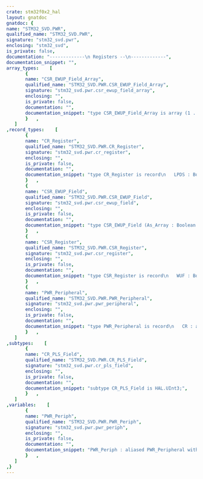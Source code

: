 ```yaml
---
crate: stm32f0x2_hal
layout: gnatdoc
gnatdoc: {
name: "STM32_SVD.PWR",
qualified_name: "STM32_SVD.PWR",
signature: "stm32_svd.pwr",
enclosing: "stm32_svd",
is_private: false,
documentation: "-------------\n Registers --\n-------------",
documentation_snippet: "",
array_types:    [
       {
       name: "CSR_EWUP_Field_Array",
       qualified_name: "STM32_SVD.PWR.CSR_EWUP_Field_Array",
       signature: "stm32_svd.pwr.csr_ewup_field_array",
       enclosing: "",
       is_private: false,
       documentation: "",
       documentation_snippet: "type CSR_EWUP_Field_Array is array (1 .. 8) of Boolean with\n   Component_Size => 1,\n   Size           => 8;",
       }   ,
   ]
,record_types:    [
       {
       name: "CR_Register",
       qualified_name: "STM32_SVD.PWR.CR_Register",
       signature: "stm32_svd.pwr.cr_register",
       enclosing: "",
       is_private: false,
       documentation: "",
       documentation_snippet: "type CR_Register is record\n   LPDS : Boolean := False;\n   PDDS : Boolean := False;\n   CWUF : Boolean := False;\n   CSBF : Boolean := False;\n   PVDE : Boolean := False;\n   PLS : CR_PLS_Field := 16#0#;\n   DBP : Boolean := False;\n   Reserved_9_31 : HAL.UInt23 := 16#0#;\nend record with\n   Volatile_Full_Access,\n   Object_Size => 32,\n   Bit_Order   => System.Low_Order_First;",
       }   ,
       {
       name: "CSR_EWUP_Field",
       qualified_name: "STM32_SVD.PWR.CSR_EWUP_Field",
       signature: "stm32_svd.pwr.csr_ewup_field",
       enclosing: "",
       is_private: false,
       documentation: "",
       documentation_snippet: "type CSR_EWUP_Field (As_Array : Boolean := False) is record\n   case As_Array is\n      when False =>\n         Val : HAL.UInt8;\n      when True =>\n         Arr : CSR_EWUP_Field_Array;\n   end case;\nend record with\n   Unchecked_Union,\n   Size => 8;",
       }   ,
       {
       name: "CSR_Register",
       qualified_name: "STM32_SVD.PWR.CSR_Register",
       signature: "stm32_svd.pwr.csr_register",
       enclosing: "",
       is_private: false,
       documentation: "",
       documentation_snippet: "type CSR_Register is record\n   WUF : Boolean := False;\n   SBF : Boolean := False;\n   PVDO : Boolean := False;\n   VREFINTRDY : Boolean := False;\n   Reserved_4_7 : HAL.UInt4 := 16#0#;\n   EWUP : CSR_EWUP_Field := (As_Array => False, Val => 16#0#);\n   Reserved_16_31 : HAL.UInt16 := 16#0#;\nend record with\n   Volatile_Full_Access,\n   Object_Size => 32,\n   Bit_Order   => System.Low_Order_First;",
       }   ,
       {
       name: "PWR_Peripheral",
       qualified_name: "STM32_SVD.PWR.PWR_Peripheral",
       signature: "stm32_svd.pwr.pwr_peripheral",
       enclosing: "",
       is_private: false,
       documentation: "",
       documentation_snippet: "type PWR_Peripheral is record\n   CR : aliased CR_Register;\n   CSR : aliased CSR_Register;\nend record with\n   Volatile;",
       }   ,
   ]
,subtypes:    [
       {
       name: "CR_PLS_Field",
       qualified_name: "STM32_SVD.PWR.CR_PLS_Field",
       signature: "stm32_svd.pwr.cr_pls_field",
       enclosing: "",
       is_private: false,
       documentation: "",
       documentation_snippet: "subtype CR_PLS_Field is HAL.UInt3;",
       }   ,
   ]
,variables:    [
       {
       name: "PWR_Periph",
       qualified_name: "STM32_SVD.PWR.PWR_Periph",
       signature: "stm32_svd.pwr.pwr_periph",
       enclosing: "",
       is_private: false,
       documentation: "",
       documentation_snippet: "PWR_Periph : aliased PWR_Peripheral with\n   Import,\n   Address => PWR_Base;",
       }   ,
   ]
,}
---
```

